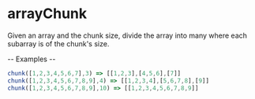 # arrayChunk

Given an array and the chunk size, divide the array into many where each subarray is of the chunk's size.

-- Examples --

```js
chunk([1,2,3,4,5,6,7],3) => [[1,2,3],[4,5,6],[7]]
chunk([1,2,3,4,5,6,7,8,9],4) => [[1,2,3,4],[5,6,7,8],[9]]
chunk([1,2,3,4,5,6,7,8,9],10) => [[1,2,3,4,5,6,7,8,9]]
```
